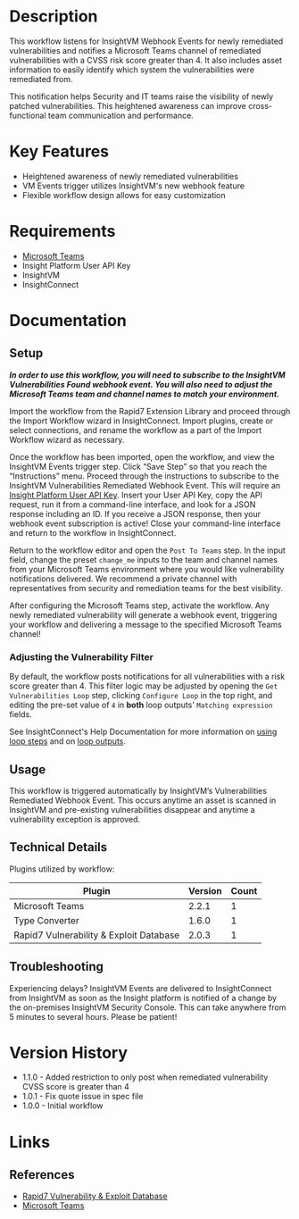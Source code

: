 # Description

This workflow listens for InsightVM Webhook Events for newly remediated vulnerabilities and notifies a Microsoft Teams channel of remediated vulnerabilities with a CVSS risk score greater than 4. It also includes asset information to easily identify which system the vulnerabilities were remediated from.

This notification helps Security and IT teams raise the visibility of newly patched vulnerabilities. This heightened awareness can improve cross-functional team communication and performance.

# Key Features

* Heightened awareness of newly remediated vulnerabilities
* VM Events trigger utilizes InsightVM's new webhook feature
* Flexible workflow design allows for easy customization

# Requirements

* [Microsoft Teams](https://insightconnect.help.rapid7.com/docs/microsoft-teams)
* Insight Platform User API Key
* InsightVM
* InsightConnect

# Documentation

## Setup

***In order to use this workflow, you will need to subscribe to the InsightVM Vulnerabilities Found webhook event. You will also need to adjust the Microsoft Teams team and channel names to match your environment.***

Import the workflow from the Rapid7 Extension Library and proceed through the Import Workflow wizard in InsightConnect. Import plugins, create or select connections, and rename the workflow as a part of the Import Workflow wizard as necessary.

Once the workflow has been imported, open the workflow, and view the InsightVM Events trigger step. Click “Save Step” so that you reach the “Instructions” menu. Proceed through the instructions to subscribe to the InsightVM Vulnerabilities Remediated Webhook Event. This will require an [Insight Platform User API Key](https://docs.rapid7.com/insight/managing-platform-api-keys#generating-a-user-key). Insert your User API Key, copy the API request, run it from a command-line interface, and look for a JSON response including an ID. If you receive a JSON response, then your webhook event subscription is active! Close your command-line interface and return to the workflow in InsightConnect.

Return to the workflow editor and open the `Post To Teams` step. In the input field, change the preset `change_me` inputs to the team and channel names from your Microsoft Teams environment where you would like vulnerability notifications delivered. We recommend a private channel with representatives from security and remediation teams for the best visibility.

After configuring the Microsoft Teams step, activate the workflow. Any newly remediated vulnerability will generate a webhook event, triggering your workflow and delivering a message to the specified Microsoft Teams channel!

### Adjusting the Vulnerability Filter

By default, the workflow posts notifications for all vulnerabilities with a risk score greater than 4. This filter logic may be adjusted by opening the `Get Vulnerabilities Loop` step, clicking `Configure Loop` in the top right, and editing the pre-set value of `4` in **both** loop outputs' `Matching expression` fields. 

See InsightConnect's Help Documentation for more information on [using loop steps](https://docs.rapid7.com/insightconnect/loop-step/#use-a-loop-step) and on [loop outputs](https://docs.rapid7.com/insightconnect/introduction-to-loop-outputs/#course-5-introduction-to-loop-data-and-loop-outputs).

## Usage

This workflow is triggered automatically by InsightVM’s Vulnerabilities Remediated Webhook Event. This occurs anytime an asset is scanned in InsightVM and pre-existing vulnerabilities disappear and anytime a vulnerability exception is approved.

## Technical Details

Plugins utilized by workflow:

|Plugin|Version|Count|
|----|----|--------|
|Microsoft Teams|2.2.1|1|
|Type Converter|1.6.0|1|
|Rapid7 Vulnerability & Exploit Database|2.0.3|1|

## Troubleshooting

Experiencing delays? InsightVM Events are delivered to InsightConnect from InsightVM as soon as the Insight platform is notified of a change by the on-premises InsightVM Security Console. This can take anywhere from 5 minutes to several hours. Please be patient!

# Version History

* 1.1.0 - Added restriction to only post when remediated vulnerability CVSS score is greater than 4
* 1.0.1 - Fix quote issue in spec file
* 1.0.0 - Initial workflow

# Links

## References

* [Rapid7 Vulnerability & Exploit Database](https://rapid7.com/db)
* [Microsoft Teams](https://www.microsoft.com/en-us/microsoft-365/microsoft-teams/group-chat-software)
